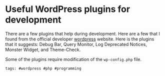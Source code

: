 # Useful WordPress plugins for development

There are a few plugins that help during development. Here are a few that I
found from the official developer [wordpress] website. Here is the plugins that
it suggests: Debug Bar, Query Monitor, Log Deprecated Notices, Monster Widget,
and Theme-Check.

Some of the plugins require modification of the `wp-config.php` file.

[wordpress]: https://developer.wordpress.org/themes/getting-started/setting-up-a-development-environment/

    tags: #wordpress #php #programming
